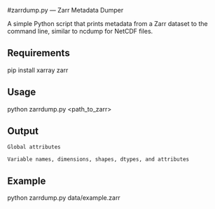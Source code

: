 #zarrdump.py — Zarr Metadata Dumper

A simple Python script that prints metadata from a Zarr dataset to the command line, similar to ncdump for NetCDF files.
## Requirements

pip install xarray zarr

## Usage

python zarrdump.py <path_to_zarr>

## Output

    Global attributes

    Variable names, dimensions, shapes, dtypes, and attributes

## Example

python zarrdump.py data/example.zarr
